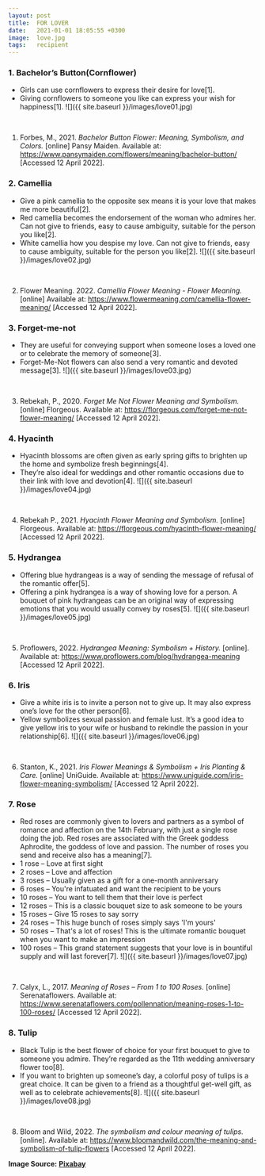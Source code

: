```yaml
---
layout: post
title:  FOR LOVER
date:   2021-01-01 18:05:55 +0300
image:  love.jpg
tags:   recipient
---
```

### 1. Bachelor’s Button(Cornflower)
* Girls can use cornflowers to express their desire for love[1].
* Giving cornflowers to someone you like can express your wish for happiness[1].
![]({{ site.baseurl }}/images/love01.jpg)
<br>

1. Forbes, M., 2021. *Bachelor Button Flower: Meaning, Symbolism, and Colors.* [online] Pansy Maiden. Available at: <https://www.pansymaiden.com/flowers/meaning/bachelor-button/> [Accessed 12 April 2022].

### 2. Camellia
* Give a pink camellia to the opposite sex means it is your love that makes me more beautiful[2].
* Red camellia becomes the endorsement of the woman who admires her. Can not give to friends, easy to cause ambiguity, suitable for the person you like[2]. 
* White camellia how you despise my love. Can not give to friends, easy to cause ambiguity, suitable for the person you like[2].
![]({{ site.baseurl }}/images/love02.jpg)
<br>

2. Flower Meaning. 2022. *Camellia Flower Meaning - Flower Meaning.* [online] Available at: <https://www.flowermeaning.com/camellia-flower-meaning/> [Accessed 12 April 2022].

### 3. Forget-me-not
* They are useful for conveying support when someone loses a loved one or to celebrate the memory of someone[3]. 
* Forget-Me-Not flowers can also send a very romantic and devoted message[3].
![]({{ site.baseurl }}/images/love03.jpg)
<br>

3. Rebekah, P., 2020. *Forget Me Not Flower Meaning and Symbolism.* [online] Florgeous. Available at: <https://florgeous.com/forget-me-not-flower-meaning/> [Accessed 12 April 2022].

### 4. Hyacinth
* Hyacinth blossoms are often given as early spring gifts to brighten up the home and symbolize fresh beginnings[4]. 
* They’re also ideal for weddings and other romantic occasions due to their link with love and devotion[4].
![]({{ site.baseurl }}/images/love04.jpg)
<br>

4. Rebekah P., 2021. *Hyacinth Flower Meaning and Symbolism.* [online] Florgeous. Available at: <https://florgeous.com/hyacinth-flower-meaning/> [Accessed 12 April 2022].

### 5. Hydrangea
* Offering blue hydrangeas is a way of sending the message of refusal of the romantic offer[5]. 
* Offering a pink hydrangea is a way of showing love for a person. A bouquet of pink hydrangeas can be an original way of expressing emotions that you would usually convey by roses[5].
![]({{ site.baseurl }}/images/love05.jpg)
<br>

5. Proflowers, 2022. *Hydrangea Meaning: Symbolism + History.* [online]. Available at: <https://www.proflowers.com/blog/hydrangea-meaning> [Accessed 12 April 2022].

### 6. Iris
* Give a white iris is to invite a person not to give up. It may also express one’s love for the other person[6].
* Yellow symbolizes sexual passion and female lust. It’s a good idea to give yellow iris to your wife or husband to rekindle the passion in your relationship[6].
![]({{ site.baseurl }}/images/love06.jpg)
<br>

6. Stanton, K., 2021. *Iris Flower Meanings & Symbolism + Iris Planting & Care.* [online] UniGuide. Available at: <https://www.uniguide.com/iris-flower-meaning-symbolism/> [Accessed 12 April 2022].

### 7. Rose
* Red roses are commonly given to lovers and partners as a symbol of romance and affection on the 14th February, with just a single rose doing the job. Red roses are associated with the Greek goddess Aphrodite, the goddess of love and passion. The number of roses you send and receive also has a meaning[7].
* 1 rose – Love at first sight
* 2 roses – Love and affection
* 3 roses – Usually given as a gift for a one-month anniversary
* 6 roses – You're infatuated and want the recipient to be yours
* 10 roses – You want to tell them that their love is perfect
* 12 roses – This is a classic bouquet size to ask someone to be yours
* 15 roses – Give 15 roses to say sorry
* 24 roses – This huge bunch of roses simply says 'I'm yours'
* 50 roses – That's a lot of roses! This is the ultimate romantic bouquet when you want to make an impression
* 100 roses – This grand statement suggests that your love is in bountiful supply and will last forever[7].
![]({{ site.baseurl }}/images/love07.jpg)
<br>

7. Calyx, L., 2017. *Meaning of Roses – From 1 to 100 Roses.* [online] Serenataflowers. Available at: <https://www.serenataflowers.com/pollennation/meaning-roses-1-to-100-roses/> [Accessed 12 April 2022].

### 8. Tulip
* Black Tulip is the best flower of choice for your first bouquet to give to someone you admire. They’re regarded as the 11th wedding anniversary flower too[8].
* If you want to brighten up someone’s day, a colorful posy of tulips is a great choice. It can be given to a friend as a thoughtful get-well gift, as well as to celebrate achievements[8]. 
![]({{ site.baseurl }}/images/love08.jpg)
<br>

8. Bloom and Wild, 2022. *The symbolism and colour meaning of tulips.* [online]. Available at: <https://www.bloomandwild.com/the-meaning-and-symbolism-of-tulip-flowers> [Accessed 12 April 2022].

__Image Source:__ <a href="https://pixabay.com/">__Pixabay__</a>